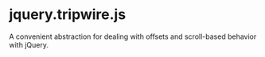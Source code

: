 jquery.tripwire.js
==================

A convenient abstraction for dealing with offsets and scroll-based behavior with jQuery.